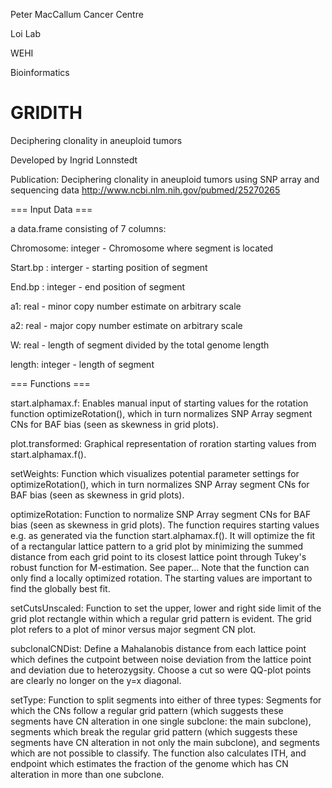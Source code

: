 Peter MacCallum Cancer Centre

Loi Lab

WEHI

Bioinformatics

GRIDITH
===

Deciphering clonality in aneuploid tumors

Developed by Ingrid Lonnstedt 

Publication:
Deciphering clonality in aneuploid tumors using SNP array and sequencing data
http://www.ncbi.nlm.nih.gov/pubmed/25270265



=== Input Data ===

a data.frame consisting of 7 columns:

Chromosome: integer - Chromosome where segment is located

Start.bp : interger - starting position of segment

End.bp : integer - end position of segment

a1: real - minor copy number estimate on arbitrary scale

a2: real - major copy number estimate on arbitrary scale

W: real - length of segment divided by the total genome length

length: integer - length of segment 

=== Functions === 

start.alphamax.f: Enables manual input of starting values for the rotation function optimizeRotation(), which in turn normalizes SNP Array segment CNs for BAF bias (seen as skewness in grid plots).

plot.transformed: Graphical representation of roration starting values from start.alphamax.f().

setWeights: Function which visualizes potential parameter settings for optimizeRotation(), which in turn normalizes SNP Array segment CNs for BAF bias (seen as skewness in grid plots).

optimizeRotation: Function to normalize SNP Array segment CNs for BAF bias (seen as skewness in grid plots). The function requires starting values e.g. as generated via the function start.alphamax.f(). It will optimize the fit of a rectangular lattice pattern to a grid plot by minimizing the summed distance from each grid point to its closest lattice point through Tukey's robust function for M-estimation. See paper... Note that the function can only find a locally optimized rotation. The starting values are important to find the globally best fit.

setCutsUnscaled: Function to set the upper, lower and right side limit of the grid plot rectangle within which a regular grid pattern is evident. The grid plot refers to a plot of minor versus major segment CN plot.

subclonalCNDist: Define a Mahalanobis distance from each lattice point which defines the cutpoint between noise deviation from the lattice point and deviation due to heterozygsity. Choose a cut so were QQ-plot points are clearly no longer on the y=x diagonal.

setType: Function to split segments into either of three types: Segments for which the CNs follow a regular grid pattern (which suggests these segments have CN alteration in one single subclone: the main subclone), segments which break the regular grid pattern (which suggests these segments have CN alteration in not only the main subclone), and segments which are not possible to classify. The function also calculates ITH, and endpoint which estimates the fraction of the genome which has CN alteration in more than one subclone.

